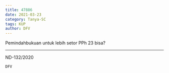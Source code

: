 ```yaml
---
title: 47886
date: 2021-03-23
category: Tanya-SC
tags: KUP
author: DFV
---
```


Pemindahbukuan untuk lebih setor PPh 23 bisa?

---

ND-132/2020

`DFV`
